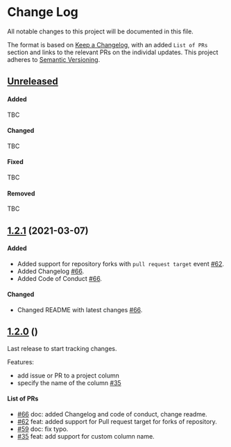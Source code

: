 # Change Log


All notable changes to this project will be documented in this file.

The format is based on [Keep a Changelog](https://keepachangelog.com/en/1.0.0/), with an added `List of PRs` section and links to the relevant PRs on the individal updates. This project adheres to [Semantic Versioning](https://semver.org/spec/v2.0.0.html).

## [Unreleased](https://github.com/srggrs/assign-one-project-github-action/compare/prep-release-1.2.1...HEAD)

#### Added

TBC

#### Changed

TBC

#### Fixed

TBC

#### Removed

TBC

## [1.2.1](https://github.com/srggrs/assign-one-project-github-action/compare/prep-release-1.2.1...HEAD) (2021-03-07)

#### Added
* Added support for repository forks with `pull request target` event [#62](https://github.com/srggrs/assign-one-project-github-action/pull/62).
* Added Changelog [#66](https://github.com/srggrs/assign-one-project-github-action/pull/66).
* Added Code of Conduct [#66](https://github.com/srggrs/assign-one-project-github-action/pull/66).

#### Changed

* Changed README with latest changes [#66](https://github.com/srggrs/assign-one-project-github-action/pull/66).

## [1.2.0](https://github.com/srggrs/assign-one-project-github-action/compare/prep-release-1.2.0...HEAD) ()

Last release to start tracking changes.

Features:
* add issue or PR to a project column
* specify the name of the column [#35](https://github.com/srggrs/assign-one-project-github-action/pull/35)

#### List of PRs

- [#66](https://github.com/srggrs/assign-one-project-github-action/pull/66) doc: added Changelog and code of conduct, change readme.
- [#62](https://github.com/srggrs/assign-one-project-github-action/pull/62) feat: added support for Pull request target for forks of repository.
- [#59](https://github.com/srggrs/assign-one-project-github-action/pull/59) doc: fix typo.
- [#35](https://github.com/srggrs/assign-one-project-github-action/pull/35) feat: add support for custom column name.
